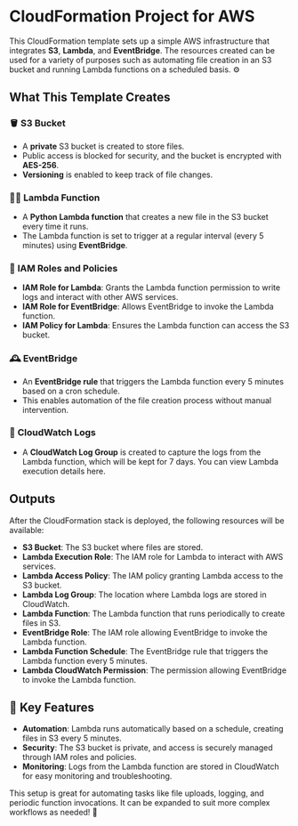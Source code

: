 # CloudFormation Project for AWS

This CloudFormation template sets up a simple AWS infrastructure that integrates **S3**, **Lambda**, and **EventBridge**. The resources created can be used for a variety of purposes such as automating file creation in an S3 bucket and running Lambda functions on a scheduled basis. ⚙️

## What This Template Creates

### 🪣 **S3 Bucket**
- A **private** S3 bucket is created to store files.
- Public access is blocked for security, and the bucket is encrypted with **AES-256**.
- **Versioning** is enabled to keep track of file changes.

### 🧑‍💻 **Lambda Function**
- A **Python Lambda function** that creates a new file in the S3 bucket every time it runs.
- The Lambda function is set to trigger at a regular interval (every 5 minutes) using **EventBridge**.

### 🔑 **IAM Roles and Policies**
- **IAM Role for Lambda**: Grants the Lambda function permission to write logs and interact with other AWS services.
- **IAM Role for EventBridge**: Allows EventBridge to invoke the Lambda function.
- **IAM Policy for Lambda**: Ensures the Lambda function can access the S3 bucket.

### 🕰️ **EventBridge**
- An **EventBridge rule** that triggers the Lambda function every 5 minutes based on a cron schedule.
- This enables automation of the file creation process without manual intervention.

### 📑 **CloudWatch Logs**
- A **CloudWatch Log Group** is created to capture the logs from the Lambda function, which will be kept for 7 days. You can view Lambda execution details here.

## Outputs

After the CloudFormation stack is deployed, the following resources will be available:

- **S3 Bucket**: The S3 bucket where files are stored.
- **Lambda Execution Role**: The IAM role for Lambda to interact with AWS services.
- **Lambda Access Policy**: The IAM policy granting Lambda access to the S3 bucket.
- **Lambda Log Group**: The location where Lambda logs are stored in CloudWatch.
- **Lambda Function**: The Lambda function that runs periodically to create files in S3.
- **EventBridge Role**: The IAM role allowing EventBridge to invoke the Lambda function.
- **Lambda Function Schedule**: The EventBridge rule that triggers the Lambda function every 5 minutes.
- **Lambda CloudWatch Permission**: The permission allowing EventBridge to invoke the Lambda function.

## 🌟 Key Features
- **Automation**: Lambda runs automatically based on a schedule, creating files in S3 every 5 minutes.
- **Security**: The S3 bucket is private, and access is securely managed through IAM roles and policies.
- **Monitoring**: Logs from the Lambda function are stored in CloudWatch for easy monitoring and troubleshooting.

This setup is great for automating tasks like file uploads, logging, and periodic function invocations. It can be expanded to suit more complex workflows as needed! 🚀
